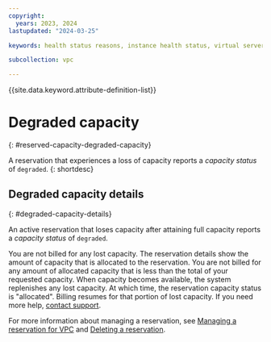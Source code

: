 ```yaml
---
copyright:
  years: 2023, 2024
lastupdated: "2024-03-25"

keywords: health status reasons, instance health status, virtual server health status,

subcollection: vpc

---
```


{{site.data.keyword.attribute-definition-list}}

# Degraded capacity
{: #reserved-capacity-degraded-capacity}

A reservation that experiences a loss of capacity reports a _capacity status_ of `degraded`.
{: shortdesc}

## Degraded capacity details
{: #degraded-capacity-details}

An active reservation that loses capacity after attaining full capacity reports a _capacity status_ of `degraded`.

You are not billed for any lost capacity. The reservation details show the amount of capacity that is allocated to the reservation. You are not billed for any amount of allocated capacity that is less than the total of your requested capacity. When capacity becomes available, the system replenishes any lost capacity. At which time, the reservation capacity status is "allocated". Billing resumes for that portion of lost capacity. If you need more help, [contact support](/docs/get-support?topic=get-support-using-avatar).

For more information about managing a reservation, see [Managing a reservation for VPC](/docs/vpc?topic=vpc-managing-reserved-capacity-vpc) and [Deleting a reservation](/docs/vpc?topic=vpc-reserved-capacity-cancel-reservation).
